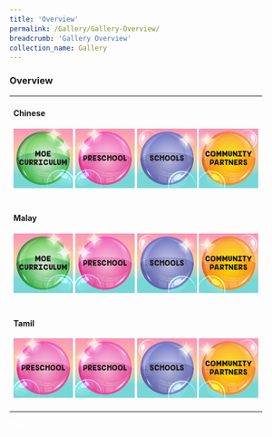 ```yaml
---
title: 'Overview'
permalink: /Gallery/Gallery-Overview/
breadcrumb: 'Gallery Overview'
collection_name: Gallery
---
```

###  	Overview

<html>
<head>
<style>
 
.btn{
 padding:15px 5px; 
 margin-left: 40px;
 width: 130px;
 }
</style>
<!-- Global site tag (gtag.js) - Google Ads: 726049306 -->
<script async src="https://www.googletagmanager.com/gtag/js?id=AW-726049306"></script>
<script>
  window.dataLayer = window.dataLayer || [];
  function gtag(){dataLayer.push(arguments);}
  gtag('js', new Date());

  gtag('config', 'AW-726049306');
</script>
</head>
<body>
 <div style="margin-top:auto;margin-bottom:auto;text-align:left;">
  <table>
 <tr>
 <td><h4>Chinese</h4>
 
<div>
 <a href="/gallery/华文学习展示区-chinese-exhibitions-a/moe-curriculum/"><div style="display:inline-block;" class="btn"><img src="/images/moecurriculumbtn.png"></div></a>
  <a href="/gallery/华文学习展示区-chinese-exhibitions-b/preschool/"><div style="display:inline-block;" class="btn"><img src="/images/preSchoolbtn.png"></div></a>
  <a href="/gallery/华文学习展示区-chinese-exhibitions-c/schools/"><div style="display:inline-block;" class="btn"><img src="/images/schoolbtn.png"></div></a>
  <a href="/gallery/华文学习展示区-chinese-exhibitions-d/community-partners/"><div style="display:inline-block;" class="btn"><img src="/images/communitypartnerbtn.png"></div></a><br/><br/>
</div>
</td>
</tr>
<tr>
 <td><h4>Malay</h4>
<div>
 <a href="/gallery/pameran- bahasa- melayu-malay-language-exhibitions-a/moe-curriculum/"><div style="display:inline-block;" class="btn">
  <img src="/images/moecurriculumbtn.png"></div></a>
  <a href="/gallery/pameran-bahasa-melayu-malay-language-exhibitions-b/preschool/"><div style="display:inline-block;" class="btn"><img src="/images/preSchoolbtn.png"></div></a>
  <a href="/gallery/pameran- bahasa- melayu-malay-language-exhibitions-c/schools/"><div style="display:inline-block;" class="btn"><img src="/images/schoolbtn.png"></div></a>
  <a href="/gallery/pameran- bahasa- melayu-malay-language-exhibitions-d/community-partners/"><div style="display:inline-block;" class="btn"><img src="/images/communitypartnerbtn.png"></div></a><br/><br/>
</div>
</td>
</tr>
<tr>
 <td><h4>Tamil</h4>
<div>
 <a href="/gallery/தமிழ்மொழிக்-காட்சிக்கூடம்-tamil-exhibitions-a/moe-curriculum/"><div style="display:inline-block;" class="btn"><img src="/images/preSchoolbtn.png"></div></a>
  <a href="/gallery/தமிழ்மொழிக் -காட்சிக்கூடம்-tamil-exhibitions-b/preschool/"><div style="display:inline-block;" class="btn"><img src="/images/preSchoolbtn.png"></div></a>
  <a href="/gallery/தமிழ்மொழிக் -காட்சிக்கூடம்-tamil-exhibitions-c/schools/"><div style="display:inline-block;" class="btn"><img src="/images/schoolbtn.png"></div></a>
  <a href="/Gallery/தமிழ்மொழிக்-காட்சிக்கூடம்-d/Community-Partners2/"><div style="display:inline-block;" class="btn"><img src="/images/communitypartnerbtn.png"></div></a><br/><br/>
</div>
</td>
</tr>
    
</table>
<div class="btntop"><a href="#top" style="text-decoration:none;"><span style="color:white"><b>Top</b></span></a></div>

 
